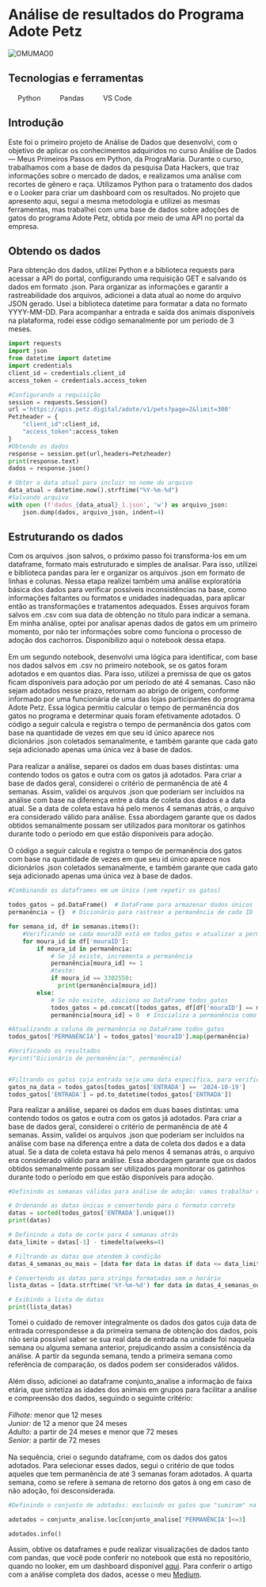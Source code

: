 # Análise de resultados do Programa Adote Petz
![OMUMAO0](https://github.com/user-attachments/assets/904fd6cc-8d9a-4bf9-87b9-d18a62a62d52)

 ## Tecnologias e ferramentas
<img src="https://cdn.jsdelivr.net/gh/devicons/devicon@latest/icons/python/python-original.svg" width="15" height="15"/> Python
   &nbsp;&nbsp;&nbsp;
   <img src="https://cdn.jsdelivr.net/gh/devicons/devicon@latest/icons/pandas/pandas-original.svg" width="15" height="15"/> Pandas
   &nbsp;&nbsp;&nbsp;
<img src="https://cdn.jsdelivr.net/gh/devicons/devicon@latest/icons/vscode/vscode-original.svg" width="15" height="15" /> VS Code
    &nbsp;&nbsp;&nbsp;

## Introdução
Este foi o primeiro projeto de Análise de Dados que desenvolvi, com o objetivo de aplicar os conhecimentos adquiridos no curso Análise de Dados — Meus Primeiros Passos em Python, da PrograMaria. Durante o curso, trabalhamos com a base de dados da pesquisa Data Hackers, que traz informações sobre o mercado de dados, e realizamos uma análise com recortes de gênero e raça. Utilizamos Python para o tratamento dos dados e o Looker para criar um dashboard com os resultados. No projeto que apresento aqui, segui a mesma metodologia e utilizei as mesmas ferramentas, mas trabalhei com uma base de dados sobre adoções de gatos do programa Adote Petz, obtida por meio de uma API no portal da empresa.<br>


## Obtendo os dados
Para obtenção dos dados, utilizei Python e a biblioteca requests para acessar a API do portal, configurando uma requisição GET e salvando os dados em formato .json. Para organizar as informações e garantir a rastreabilidade dos arquivos, adicionei a data atual ao nome do arquivo JSON gerado. Usei a biblioteca datetime para formatar a data no formato YYYY-MM-DD. Para acompanhar a entrada e saída dos animais disponíveis na plataforma, rodei esse código semanalmente por um período de 3 meses.<br>
```python
import requests
import json
from datetime import datetime
import credentials
client_id = credentials.client_id
access_token = credentials.access_token

#Configurando a requisição
session = requests.Session()
url ='https://apis.petz.digital/adote/v1/pets?page=2&limit=300'
Petzheader = {
    "client_id":client_id,
    "access_token":access_token
}
#Obtendo os dados 
response = session.get(url,headers=Petzheader)
print(response.text)
dados = response.json()

# Obter a data atual para incluir no nome do arquivo
data_atual = datetime.now().strftime("%Y-%m-%d")
#Salvando arquivo
with open (f'dados_{data_atual}_1.json', 'w') as arquivo_json:
    json.dump(dados, arquivo_json, indent=4)
```

## Estruturando os dados
Com os arquivos .json salvos, o próximo passo foi transforma-los em um dataframe, formato mais estruturado e simples de analisar. Para isso, utilizei e biblioteca pandas para ler e organizar os arquivos .json em formato de linhas e colunas. Nessa etapa realizei também uma análise exploratória básica dos dados para verificar possíveis inconsistências na base, como informações faltantes ou formatos e unidades inadequadas, para aplicar então as transformações e tratamentos adequados. Esses arquivos foram salvos em .csv com sua data de obtenção no título para indicar a semana. Em minha análise, optei por analisar apenas dados de gatos em um primeiro momento, por não ter informações sobre como funciona o processo de adoção dos cachorros. Disponibilizo aqui o notebook dessa etapa.<br><br>
Em um segundo notebook, desenvolvi uma lógica para identificar, com base nos dados salvos em .csv no primeiro notebook, se os gatos foram adotados e em quantos dias. Para isso, utilizei a premissa de que os gatos ficam disponíveis para adoção por um período de até 4 semanas. Caso não sejam adotados nesse prazo, retornam ao abrigo de origem, conforme informado por uma funcionária de uma das lojas participantes do programa Adote Petz. Essa lógica permitiu calcular o tempo de permanência dos gatos no programa e determinar quais foram efetivamente adotados.
O código a seguir calcula e registra o tempo de permanência dos gatos com base na quantidade de vezes em que seu id único aparece nos dicionários .json coletados semanalmente, e também garante que cada gato seja adicionado apenas uma única vez à base de dados.<br><br>
Para realizar a análise, separei os dados em duas bases distintas: uma contendo todos os gatos e outra com os gatos já adotados. Para criar a base de dados geral, considerei o critério de permanência de até 4 semanas. Assim, validei os arquivos .json que poderiam ser incluídos na análise com base na diferença entre a data de coleta dos dados e a data atual. Se a data de coleta estava há pelo menos 4 semanas atrás, o arquivo era considerado válido para análise. Essa abordagem garante que os dados obtidos semanalmente possam ser utilizados para monitorar os gatinhos durante todo o período em que estão disponíveis para adoção.<br><br>
O código a seguir calcula e registra o tempo de permanência dos gatos com base na quantidade de vezes em que seu id único aparece nos dicionários .json coletados semanalmente, e também garante que cada gato seja adicionado apenas uma única vez à base de dados.<br>

```python
#Combinando os dataframes em um único (sem repetir os gatos)

todos_gatos = pd.DataFrame()  # DataFrame para armazenar dados únicos
permanência = {}  # Dicionário para rastrear a permanência de cada ID

for semana_id, df in semanas.items():
    #Verificando se cada mouraID está em todos_gatos e atualizar a permanência
    for moura_id in df['mouraID']:
        if moura_id in permanência:
            # Se já existe, incrementa a permanência
            permanência[moura_id] += 1
            #teste:
            if moura_id == 3302550:
              print(permanência[moura_id])
        else:
            # Se não existe, adiciona ao DataFrame todos_gatos
            todos_gatos = pd.concat([todos_gatos, df[df['mouraID'] == moura_id]], ignore_index=True)
            permanência[moura_id] = 0  # Inicializa a permanência como 0

#Atualizando a coluna de permanência no DataFrame todos_gatos
todos_gatos['PERMANÊNCIA'] = todos_gatos['mouraID'].map(permanência)

#Verificando os resultados
#print("Dicionário de permanência:", permanência)


#Filtrando os gatos cuja entrada seja uma data específica, para verificaçao
gatos_na_data = todos_gatos[todos_gatos['ENTRADA'] == '2024-10-19']
todos_gatos['ENTRADA'] = pd.to_datetime(todos_gatos['ENTRADA'])
```
Para realizar a análise, separei os dados em duas bases distintas: uma contendo todos os gatos e outra com os gatos já adotados. Para criar a base de dados geral, considerei o critério de permanência de até 4 semanas. Assim, validei os arquivos .json que poderiam ser incluídos na análise com base na diferença entre a data de coleta dos dados e a data atual. Se a data de coleta estava há pelo menos 4 semanas atrás, o arquivo era considerado válido para análise. Essa abordagem garante que os dados obtidos semanalmente possam ser utilizados para monitorar os gatinhos durante todo o período em que estão disponíveis para adoção.
```python
#Definindo as semanas válidas para análise de adoção: vamos trabalhar com um intervalo de 4 semanas - que é o tempo que os gatos podem ficar disponíveis na unidade Petz

# Ordenando as datas únicas e convertendo para o formato correto
datas = sorted(todos_gatos['ENTRADA'].unique())
print(datas)

# Definindo a data de corte para 4 semanas atrás
data_limite = datas[-1] - timedelta(weeks=4)

# Filtrando as datas que atendem à condição
datas_4_semanas_ou_mais = [data for data in datas if data <= data_limite]

# Convertendo as datas para strings formatadas sem o horário
lista_datas = [data.strftime('%Y-%m-%d') for data in datas_4_semanas_ou_mais]

# Exibindo a lista de datas
print(lista_datas)
```
Tomei o cuidado de remover integralmente os dados dos gatos cuja data de entrada correspondesse a da primeira semana de obtenção dos dados, pois não seria possível saber se sua real data de entrada na unidade foi naquela semana ou alguma semana anterior, prejudicando assim a consistência da análise. A partir da segunda semana, tendo a primeira semana como referência de comparação, os dados podem ser considerados válidos.<br><br>
Além disso, adicionei ao dataframe conjunto_analise a informação de faixa etária, que sintetiza as idades dos animais em grupos para facilitar a análise e compreensão dos dados, seguindo o seguinte critério: <br><br>
*Filhote:* menor que 12 meses <br>
*Junior:* de 12 a menor que 24 meses <br>
*Adulto:* a partir de 24 meses e menor que 72 meses <br>
*Senior:* a partir de 72 meses<br><br>
Na sequência, criei o segundo dataframe, com os dados dos gatos adotados. Para selecionar esses dados, segui o critério de que todos aqueles que tem permanência de até 3 semanas foram adotados. A quarta semana, como se refere à semana de retorno dos gatos à ong em caso de não adoção, foi desconsiderada.<br>

```python
#Definindo o conjunto de adotados: excluindo os gatos que "sumiram" na última semana, pois podem ter voltado à ong, e os com permanência maior que 4, pois pode haver erro de atualização

adotados = conjunto_analise.loc[conjunto_analise['PERMANÊNCIA']<=3]

adotados.info()
```

Assim, obtive os dataframes e pude realizar visualizações de dados tanto com pandas, que você pode conferir no notebook que está no repositório, quando no looker, em um dashboard disponível [aqui](https://lookerstudio.google.com/reporting/0fdd7c1a-8dfc-4ae0-aa51-6eda18128b82/page/p_gsfbbv7ymd). Para conferir o artigo com a análise completa dos dados, acesse o meu [Medium](https://medium.com/@anandadsv/an%C3%A1lise-de-resultados-do-programa-adote-petz-0d1e08bc1681).


